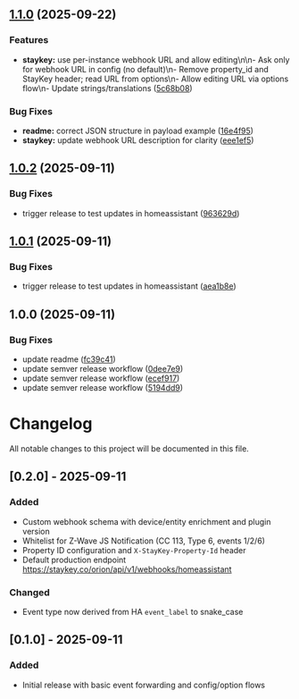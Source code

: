 ## [1.1.0](https://github.com/staykey/staykey-ha-plugin/compare/v1.0.2...v1.1.0) (2025-09-22)


### Features

* **staykey:** use per-instance webhook URL and allow editing\n\n- Ask only for webhook URL in config (no default)\n- Remove property_id and StayKey header; read URL from options\n- Allow editing URL via options flow\n- Update strings/translations ([5c68b08](https://github.com/staykey/staykey-ha-plugin/commit/5c68b08dc23ecea576647902302d34eb495bb3d4))


### Bug Fixes

* **readme:** correct JSON structure in payload example ([16e4f95](https://github.com/staykey/staykey-ha-plugin/commit/16e4f95d928b95590a153bf131459036140ca703))
* **staykey:** update webhook URL description for clarity ([eee1ef5](https://github.com/staykey/staykey-ha-plugin/commit/eee1ef5320df725ed7fdb61879430b7e815f6cfe))

## [1.0.2](https://github.com/staykey/staykey-ha-plugin/compare/v1.0.1...v1.0.2) (2025-09-11)


### Bug Fixes

* trigger release to test updates in homeassistant ([963629d](https://github.com/staykey/staykey-ha-plugin/commit/963629d860876964a0025736f327b11e5bbeb6fb))

## [1.0.1](https://github.com/staykey/staykey-ha-plugin/compare/v1.0.0...v1.0.1) (2025-09-11)


### Bug Fixes

* trigger release to test updates in homeassistant ([aea1b8e](https://github.com/staykey/staykey-ha-plugin/commit/aea1b8eb1a56aa50314bec0c4441bc6421f7a86f))

## 1.0.0 (2025-09-11)


### Bug Fixes

* update readme ([fc39c41](https://github.com/staykey/staykey-ha-plugin/commit/fc39c41a9dd1d898ea13cddbfcce75841ab72d39))
* update semver release workflow ([0dee7e9](https://github.com/staykey/staykey-ha-plugin/commit/0dee7e9477f84024d08f3497ddb07605a96cf2aa))
* update semver release workflow ([ecef917](https://github.com/staykey/staykey-ha-plugin/commit/ecef917694a4b966a7dbe357a3e5f829dea4f66e))
* update semver release workflow ([5194dd9](https://github.com/staykey/staykey-ha-plugin/commit/5194dd9f07cd1fcc300169e145fdc93c227d76eb))

# Changelog

All notable changes to this project will be documented in this file.

## [0.2.0] - 2025-09-11
### Added
- Custom webhook schema with device/entity enrichment and plugin version
- Whitelist for Z-Wave JS Notification (CC 113, Type 6, events 1/2/6)
- Property ID configuration and `X-StayKey-Property-Id` header
- Default production endpoint https://staykey.co/orion/api/v1/webhooks/homeassistant

### Changed
- Event type now derived from HA `event_label` to snake_case

## [0.1.0] - 2025-09-11
### Added
- Initial release with basic event forwarding and config/option flows
